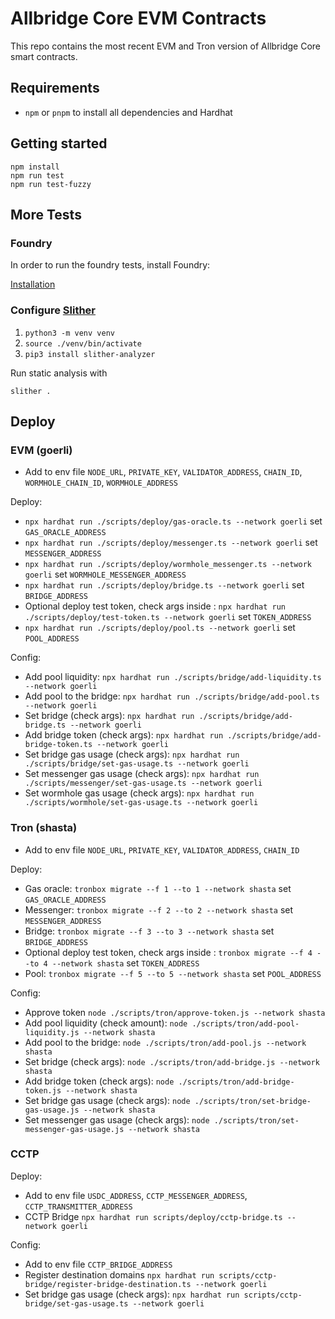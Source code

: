 # Allbridge Core EVM Contracts

This repo contains the most recent EVM and Tron version of Allbridge Core smart contracts.

## Requirements

- `npm` or `pnpm` to install all dependencies and Hardhat

## Getting started

```
npm install
npm run test
npm run test-fuzzy
```

## More Tests

### Foundry
In order to run the foundry tests, install Foundry:

[Installation](https://book.getfoundry.sh/getting-started/installation)

### Configure [Slither](https://github.com/crytic/slither)

1. `python3 -m venv venv`
2. `source ./venv/bin/activate`
3. `pip3 install slither-analyzer`

Run static analysis with
```
slither .
```

## Deploy

### EVM (goerli)

- Add to env file `NODE_URL`, `PRIVATE_KEY`, `VALIDATOR_ADDRESS`, `CHAIN_ID`, `WORMHOLE_CHAIN_ID`, `WORMHOLE_ADDRESS`

Deploy:

- `npx hardhat run ./scripts/deploy/gas-oracle.ts --network goerli` set `GAS_ORACLE_ADDRESS`
- `npx hardhat run ./scripts/deploy/messenger.ts --network goerli` set `MESSENGER_ADDRESS`
- `npx hardhat run ./scripts/deploy/wormhole_messenger.ts --network goerli` set `WORMHOLE_MESSENGER_ADDRESS`
- `npx hardhat run ./scripts/deploy/bridge.ts --network goerli` set `BRIDGE_ADDRESS`
- Optional deploy test token, check args inside : `npx hardhat run ./scripts/deploy/test-token.ts --network goerli`
  set `TOKEN_ADDRESS`
- `npx hardhat run ./scripts/deploy/pool.ts --network goerli` set `POOL_ADDRESS`

Config:

- Add pool liquidity: `npx hardhat run ./scripts/bridge/add-liquidity.ts --network goerli`
- Add pool to the bridge:  `npx hardhat run ./scripts/bridge/add-pool.ts --network goerli`
- Set bridge (check args): `npx hardhat run ./scripts/bridge/add-bridge.ts --network goerli`
- Add bridge token (check args): `npx hardhat run ./scripts/bridge/add-bridge-token.ts --network goerli`
- Set bridge gas usage (check args): `npx hardhat run ./scripts/bridge/set-gas-usage.ts --network goerli`
- Set messenger gas usage (check args): `npx hardhat run ./scripts/messenger/set-gas-usage.ts --network goerli`
- Set wormhole gas usage (check args): `npx hardhat run ./scripts/wormhole/set-gas-usage.ts --network goerli`

### Tron (shasta)

- Add to env file `NODE_URL`, `PRIVATE_KEY`, `VALIDATOR_ADDRESS`, `CHAIN_ID`

Deploy:

- Gas oracle: `tronbox migrate --f 1 --to 1 --network shasta` set `GAS_ORACLE_ADDRESS`
- Messenger: `tronbox migrate --f 2 --to 2 --network shasta` set `MESSENGER_ADDRESS`
- Bridge: `tronbox migrate --f 3 --to 3 --network shasta` set `BRIDGE_ADDRESS`
- Optional deploy test token, check args inside : `tronbox migrate --f 4 --to 4 --network shasta`
  set `TOKEN_ADDRESS`
- Pool: `tronbox migrate --f 5 --to 5 --network shasta` set `POOL_ADDRESS`

Config:

- Approve token `node ./scripts/tron/approve-token.js --network shasta`
- Add pool liquidity (check amount): `node ./scripts/tron/add-pool-liquidity.js --network shasta`
- Add pool to the bridge: `node ./scripts/tron/add-pool.js --network shasta`
- Set bridge (check args): `node ./scripts/tron/add-bridge.js --network shasta`
- Add bridge token (check args): `node ./scripts/tron/add-bridge-token.js --network shasta`
- Set bridge gas usage (check args): `node ./scripts/tron/set-bridge-gas-usage.js --network shasta`
- Set messenger gas usage (check args): `node ./scripts/tron/set-messenger-gas-usage.js --network shasta`

### CCTP

Deploy:
  - Add to env file `USDC_ADDRESS`, `CCTP_MESSENGER_ADDRESS`, `CCTP_TRANSMITTER_ADDRESS`
  - CCTP Bridge `npx hardhat run scripts/deploy/cctp-bridge.ts --network goerli`

Config:
  - Add to env file `CCTP_BRIDGE_ADDRESS`
  - Register destination domains `npx hardhat run scripts/cctp-bridge/register-bridge-destination.ts --network goerli`
  - Set bridge gas usage (check args): `npx hardhat run scripts/cctp-bridge/set-gas-usage.ts --network goerli`

